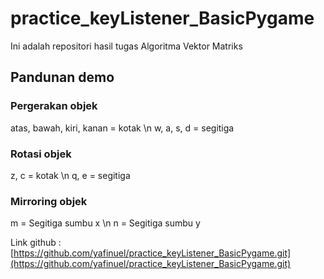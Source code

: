 # practice_keyListener_BasicPygame
Ini adalah repositori hasil tugas Algoritma Vektor Matriks

## Pandunan demo 
### Pergerakan objek
atas, bawah, kiri, kanan = kotak \n
w, a, s, d = segitiga

### Rotasi objek
z, c = kotak \n
q, e = segitiga

### Mirroring objek
m = Segitiga sumbu x \n
n = Segitiga sumbu y



Link github : [https://github.com/yafinuel/practice_keyListener_BasicPygame.git](https://github.com/yafinuel/practice_keyListener_BasicPygame.git)
